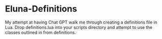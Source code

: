 # Eluna-Definitions
My attempt at having Chat GPT walk me through creating a definitions file in Lua.
Drop definitions.lua into your scripts directory and attempt to use the classes outlined in from definitions.
